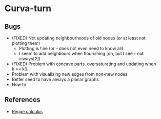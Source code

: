 # Curva-turn

## Bugs

* (FIXED) Not updating neighbourhoods of old nodes (or at least not plotting them)
    * Plotting is fine (or - does not even need to know all)
    * I seem to add neighbours when flourishing (oh, but I see - not always[2]).
* (FIXED) Problem with concave parts, oversaturating and updating when k == k0.
* Problem with visualizing new edges from non-new nodes.
* Better seed to have always a planar graphs
* How to  

## References

* [Regge calculus](http://en.wikipedia.org/wiki/Regge_calculus)